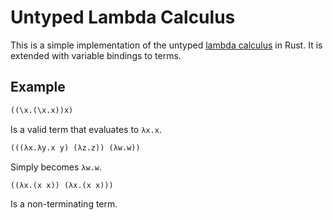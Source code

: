 # Untyped Lambda Calculus

This is a simple implementation of the untyped [lambda calculus](https://en.wikipedia.org/wiki/Lambda_calculus) in Rust.
It is extended with variable bindings to terms.

## Example

```lisp
((\x.(\x.x))x)
```

Is a valid term that evaluates to `λx.x`.

```lisp
(((λx.λy.x y) (λz.z)) (λw.w))
```

Simply becomes `λw.w`.

```lisp
((λx.(x x)) (λx.(x x)))
```

Is a non-terminating term.
